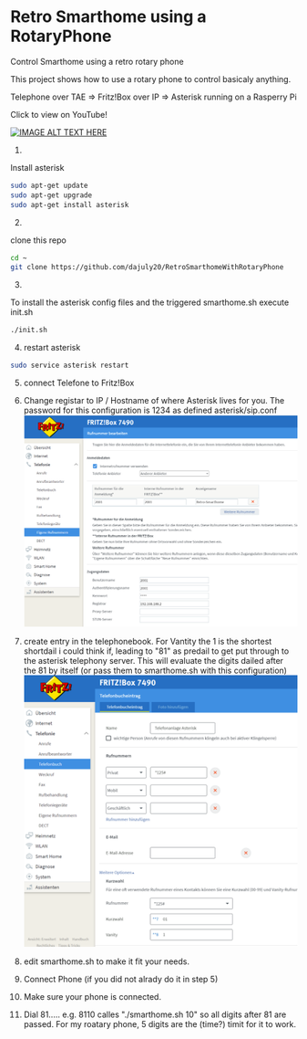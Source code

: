 # Retro Smarthome using a RotaryPhone
Control Smarthome using a retro rotary phone

This project shows how to use a rotary phone to control basicaly anything.

Telephone over TAE => Fritz!Box over IP => Asterisk running on a Rasperry Pi

Click to view on YouTube!

[![IMAGE ALT TEXT HERE](https://img.youtube.com/vi/aAor0zQKUaw/0.jpg)](https://www.youtube.com/watch?v=aAor0zQKUawaAor0zQKUaw)

1) 
Install asterisk 
```bash
sudo apt-get update
sudo apt-get upgrade
sudo apt-get install asterisk
```

2)
clone this repo
```bash
cd ~
git clone https://github.com/dajuly20/RetroSmarthomeWithRotaryPhone
``` 

3) 
To install the asterisk config files and the triggered smarthome.sh execute init.sh
```bash
./init.sh 
```

4) restart asterisk
```bash
sudo service asterisk restart
```

5) connect Telefone to Fritz!Box
6) Change registar to IP / Hostname of where Asterisk lives for you. The password for this configuration is 1234 as defined asterisk/sip.conf 
[![IMAGE ALT TEXT HERE](asterisk.png)](http://fritz.box/)
 
7) create entry in the telephonebook. For Vantity the 1 is the shortest shortdail i could think if, leading to "81" as predail to get put through to the asterisk telephony server. This will evaluate the digits dailed after the 81 by itself (or pass them to smarthome.sh with this configuration)
[![IMAGE ALT TEXT HERE](telefonbuch.PNG)](http://fritz.box/)

8) edit smarthome.sh to make it fit your needs. 
9) Connect Phone (if you did not alrady do it in step 5)
10) Make sure your phone is connected.  
11) Dial 81.....  e.g. 8110 calles "./smarthome.sh 10" so all digits after 81 are passed. For my roatary phone, 5 digits are the (time?) timit for it to work.

